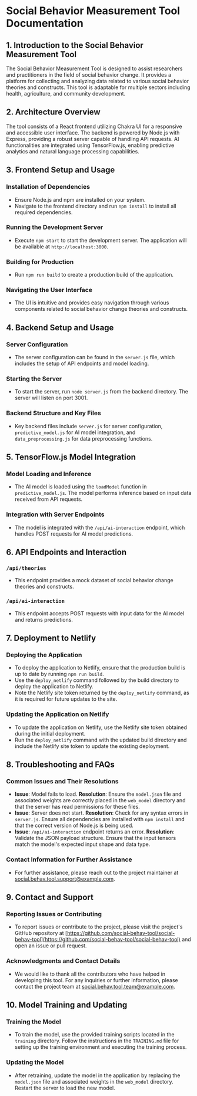 # Social Behavior Measurement Tool Documentation

## 1. Introduction to the Social Behavior Measurement Tool
The Social Behavior Measurement Tool is designed to assist researchers and practitioners in the field of social behavior change. It provides a platform for collecting and analyzing data related to various social behavior theories and constructs. This tool is adaptable for multiple sectors including health, agriculture, and community development.

## 2. Architecture Overview
The tool consists of a React frontend utilizing Chakra UI for a responsive and accessible user interface. The backend is powered by Node.js with Express, providing a robust server capable of handling API requests. AI functionalities are integrated using TensorFlow.js, enabling predictive analytics and natural language processing capabilities.

## 3. Frontend Setup and Usage
### Installation of Dependencies
- Ensure Node.js and npm are installed on your system.
- Navigate to the frontend directory and run `npm install` to install all required dependencies.

### Running the Development Server
- Execute `npm start` to start the development server. The application will be available at `http://localhost:3000`.

### Building for Production
- Run `npm run build` to create a production build of the application.

### Navigating the User Interface
- The UI is intuitive and provides easy navigation through various components related to social behavior change theories and constructs.

## 4. Backend Setup and Usage
### Server Configuration
- The server configuration can be found in the `server.js` file, which includes the setup of API endpoints and model loading.

### Starting the Server
- To start the server, run `node server.js` from the backend directory. The server will listen on port 3001.

### Backend Structure and Key Files
- Key backend files include `server.js` for server configuration, `predictive_model.js` for AI model integration, and `data_preprocessing.js` for data preprocessing functions.

## 5. TensorFlow.js Model Integration
### Model Loading and Inference
- The AI model is loaded using the `loadModel` function in `predictive_model.js`. The model performs inference based on input data received from API requests.

### Integration with Server Endpoints
- The model is integrated with the `/api/ai-interaction` endpoint, which handles POST requests for AI model predictions.

## 6. API Endpoints and Interaction
### `/api/theories`
- This endpoint provides a mock dataset of social behavior change theories and constructs.

### `/api/ai-interaction`
- This endpoint accepts POST requests with input data for the AI model and returns predictions.

## 7. Deployment to Netlify
### Deploying the Application
- To deploy the application to Netlify, ensure that the production build is up to date by running `npm run build`.
- Use the `deploy_netlify` command followed by the build directory to deploy the application to Netlify.
- Note the Netlify site token returned by the `deploy_netlify` command, as it is required for future updates to the site.

### Updating the Application on Netlify
- To update the application on Netlify, use the Netlify site token obtained during the initial deployment.
- Run the `deploy_netlify` command with the updated build directory and include the Netlify site token to update the existing deployment.

## 8. Troubleshooting and FAQs
### Common Issues and Their Resolutions
- **Issue**: Model fails to load.
  **Resolution**: Ensure the `model.json` file and associated weights are correctly placed in the `web_model` directory and that the server has read permissions for these files.
- **Issue**: Server does not start.
  **Resolution**: Check for any syntax errors in `server.js`. Ensure all dependencies are installed with `npm install` and that the correct version of Node.js is being used.
- **Issue**: `/api/ai-interaction` endpoint returns an error.
  **Resolution**: Validate the JSON payload structure. Ensure that the input tensors match the model's expected input shape and data type.

### Contact Information for Further Assistance
- For further assistance, please reach out to the project maintainer at [social.behav.tool.support@example.com](mailto:social.behav.tool.support@example.com).

## 9. Contact and Support
### Reporting Issues or Contributing
- To report issues or contribute to the project, please visit the project's GitHub repository at [https://github.com/social-behav-tool/social-behav-tool](https://github.com/social-behav-tool/social-behav-tool) and open an issue or pull request.

### Acknowledgments and Contact Details
- We would like to thank all the contributors who have helped in developing this tool. For any inquiries or further information, please contact the project team at [social.behav.tool.team@example.com](mailto:social.behav.tool.team@example.com).

## 10. Model Training and Updating
### Training the Model
- To train the model, use the provided training scripts located in the `training` directory. Follow the instructions in the `TRAINING.md` file for setting up the training environment and executing the training process.

### Updating the Model
- After retraining, update the model in the application by replacing the `model.json` file and associated weights in the `web_model` directory. Restart the server to load the new model.
